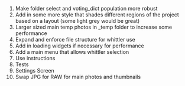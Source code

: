 1. Make folder select and voting_dict population more robust
1. Add in some more style that shades different regions of the project based on a layout (some light grey would be great)
1. Larger sized main temp photos in _temp folder to increase some performance
1. Expand and enforce file structure for whittler use
1. Add in loading widgets if necessary for performance
1. Add a main menu that allows whittler selection
1. Use instructions
1. Tests
1. Settings Screen
1. Swap JPG for RAW for main photos and thumbnails